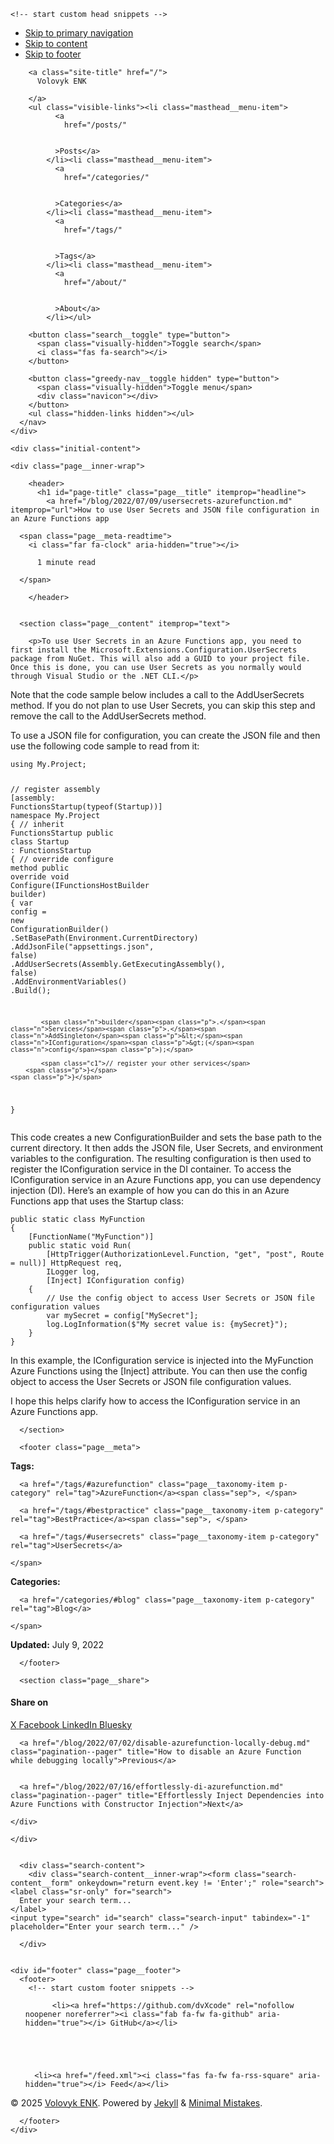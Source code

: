 <!doctype html>
<!--
  Minimal Mistakes Jekyll Theme 4.27.3 by Michael Rose
  Copyright 2013-2025 Michael Rose - mademistakes.com | @mmistakes
  Free for personal and commercial use under the MIT license
  https://github.com/mmistakes/minimal-mistakes/blob/master/LICENSE
-->

<html lang="en" class="no-js">
  <head>
    <meta charset="utf-8">

<!-- begin _includes/seo.html --><title>How to use User Secrets and JSON file configuration in an Azure Functions app - Volovyk ENK</title>
<meta name="description" content="To use User Secrets in an Azure Functions app, you need to first install the Microsoft.Extensions.Configuration.UserSecrets package from NuGet. This will also add a GUID to your project file. Once this is done, you can use User Secrets as you normally would through Visual Studio or the .NET CLI.">


  <meta name="author" content="Dan Volovyk">
  
  <meta property="article:author" content="Dan Volovyk">
  


<meta property="og:type" content="article">
<meta property="og:locale" content="en_US">
<meta property="og:site_name" content="Volovyk ENK">
<meta property="og:title" content="How to use User Secrets and JSON file configuration in an Azure Functions app">
<meta property="og:url" content="/blog/2022/07/09/usersecrets-azurefunction.md">


  <meta property="og:description" content="To use User Secrets in an Azure Functions app, you need to first install the Microsoft.Extensions.Configuration.UserSecrets package from NuGet. This will also add a GUID to your project file. Once this is done, you can use User Secrets as you normally would through Visual Studio or the .NET CLI.">







  <meta property="article:published_time" content="2022-07-09T00:00:00+02:00">






<link rel="canonical" href="/blog/2022/07/09/usersecrets-azurefunction.md">












<!-- end _includes/seo.html -->



  <link href="/feed.xml" type="application/atom+xml" rel="alternate" title="Volovyk ENK Feed">
<meta name="viewport" content="width=device-width, initial-scale=1.0">

<script>
  document.documentElement.className = document.documentElement.className.replace(/\bno-js\b/g, '') + ' js ';
  
</script>

<!-- For all browsers -->
<link rel="stylesheet" href="/assets/css/main.css">
<link rel="preload" href="https://cdn.jsdelivr.net/npm/@fortawesome/fontawesome-free@latest/css/all.min.css" as="style" onload="this.onload=null;this.rel='stylesheet'">
<noscript><link rel="stylesheet" href="https://cdn.jsdelivr.net/npm/@fortawesome/fontawesome-free@latest/css/all.min.css"></noscript>



    <!-- start custom head snippets -->

<!-- insert favicons. use https://realfavicongenerator.net/ -->

<!-- end custom head snippets -->

  </head>

  <body class="layout--single" dir="ltr">
    <nav class="skip-links">
  <ul>
    <li><a href="#site-nav" class="screen-reader-shortcut">Skip to primary navigation</a></li>
    <li><a href="#main" class="screen-reader-shortcut">Skip to content</a></li>
    <li><a href="#footer" class="screen-reader-shortcut">Skip to footer</a></li>
  </ul>
</nav>

    

<div class="masthead">
  <div class="masthead__inner-wrap">
    <div class="masthead__menu">
      <nav id="site-nav" class="greedy-nav">
        
        <a class="site-title" href="/">
          Volovyk ENK
          
        </a>
        <ul class="visible-links"><li class="masthead__menu-item">
              <a
                href="/posts/"
                
                
              >Posts</a>
            </li><li class="masthead__menu-item">
              <a
                href="/categories/"
                
                
              >Categories</a>
            </li><li class="masthead__menu-item">
              <a
                href="/tags/"
                
                
              >Tags</a>
            </li><li class="masthead__menu-item">
              <a
                href="/about/"
                
                
              >About</a>
            </li></ul>
        
        <button class="search__toggle" type="button">
          <span class="visually-hidden">Toggle search</span>
          <i class="fas fa-search"></i>
        </button>
        
        <button class="greedy-nav__toggle hidden" type="button">
          <span class="visually-hidden">Toggle menu</span>
          <div class="navicon"></div>
        </button>
        <ul class="hidden-links hidden"></ul>
      </nav>
    </div>
  </div>
</div>


    <div class="initial-content">
      





<div id="main" role="main">
  


  <article class="page" itemscope itemtype="https://schema.org/CreativeWork">
    <meta itemprop="headline" content="How to use User Secrets and JSON file configuration in an Azure Functions app">
    <meta itemprop="description" content="To use User Secrets in an Azure Functions app, you need to first install the Microsoft.Extensions.Configuration.UserSecrets package from NuGet. This will also add a GUID to your project file. Once this is done, you can use User Secrets as you normally would through Visual Studio or the .NET CLI.">
    <meta itemprop="datePublished" content="2022-07-09T00:00:00+02:00">
    

    <div class="page__inner-wrap">
      
        <header>
          <h1 id="page-title" class="page__title" itemprop="headline">
            <a href="/blog/2022/07/09/usersecrets-azurefunction.md" itemprop="url">How to use User Secrets and JSON file configuration in an Azure Functions app
</a>
          </h1>
          

  <p class="page__meta">
    

    

    
      
      

      <span class="page__meta-readtime">
        <i class="far fa-clock" aria-hidden="true"></i>
        
          1 minute read
        
      </span>
    
  </p>


        </header>
      

      <section class="page__content" itemprop="text">
        
        <p>To use User Secrets in an Azure Functions app, you need to first install the Microsoft.Extensions.Configuration.UserSecrets package from NuGet. This will also add a GUID to your project file. Once this is done, you can use User Secrets as you normally would through Visual Studio or the .NET CLI.</p>

<p>Note that the code sample below includes a call to the AddUserSecrets method. If you do not plan to use User Secrets, you can skip this step and remove the call to the AddUserSecrets method.</p>

<p>To use a JSON file for configuration, you can create the JSON file and then use the following code sample to read from it:</p>

<div class="language-cs highlighter-rouge"><div class="highlight"><pre class="highlight"><code><span class="k">using</span> <span class="nn">My.Project</span><span class="p">;</span>

<span class="c1">// register assembly</span>
<span class="p">[</span><span class="n">assembly</span><span class="p">:</span> <span class="nf">FunctionsStartup</span><span class="p">(</span><span class="k">typeof</span><span class="p">(</span><span class="n">Startup</span><span class="p">))]</span>
<span class="k">namespace</span> <span class="nn">My.Project</span>
<span class="p">{</span>
    <span class="c1">// inherit FunctionsStartup</span>
    <span class="k">public</span> <span class="k">class</span> <span class="nc">Startup</span> <span class="p">:</span> <span class="n">FunctionsStartup</span>
    <span class="p">{</span>
        <span class="c1">// override configure method</span>
        <span class="k">public</span> <span class="k">override</span> <span class="k">void</span> <span class="nf">Configure</span><span class="p">(</span><span class="n">IFunctionsHostBuilder</span> <span class="n">builder</span><span class="p">)</span>
        <span class="p">{</span>
            <span class="kt">var</span> <span class="n">config</span> <span class="p">=</span> <span class="k">new</span> <span class="nf">ConfigurationBuilder</span><span class="p">()</span>
               <span class="p">.</span><span class="nf">SetBasePath</span><span class="p">(</span><span class="n">Environment</span><span class="p">.</span><span class="n">CurrentDirectory</span><span class="p">)</span>
               <span class="p">.</span><span class="nf">AddJsonFile</span><span class="p">(</span><span class="s">"appsettings.json"</span><span class="p">,</span> <span class="k">false</span><span class="p">)</span>
               <span class="p">.</span><span class="nf">AddUserSecrets</span><span class="p">(</span><span class="n">Assembly</span><span class="p">.</span><span class="nf">GetExecutingAssembly</span><span class="p">(),</span> <span class="k">false</span><span class="p">)</span>
               <span class="p">.</span><span class="nf">AddEnvironmentVariables</span><span class="p">()</span>
               <span class="p">.</span><span class="nf">Build</span><span class="p">();</span>

            <span class="n">builder</span><span class="p">.</span><span class="n">Services</span><span class="p">.</span><span class="n">AddSingleton</span><span class="p">&lt;</span><span class="n">IConfiguration</span><span class="p">&gt;(</span><span class="n">config</span><span class="p">);</span>
            
            <span class="c1">// register your other services</span>
        <span class="p">}</span>
    <span class="p">}</span>
<span class="p">}</span>
</code></pre></div></div>

<p>This code creates a new ConfigurationBuilder and sets the base path to the current directory. It then adds the JSON file, User Secrets, and environment variables to the configuration. The resulting configuration is then used to register the IConfiguration service in the DI container.
To access the IConfiguration service in an Azure Functions app, you can use dependency injection (DI). Here’s an example of how you can do this in an Azure Functions app that uses the Startup class:</p>
<div class="language-cs highlighter-rouge"><div class="highlight"><pre class="highlight"><code><span class="k">public</span> <span class="k">static</span> <span class="k">class</span> <span class="nc">MyFunction</span>
<span class="p">{</span>
    <span class="p">[</span><span class="nf">FunctionName</span><span class="p">(</span><span class="s">"MyFunction"</span><span class="p">)]</span>
    <span class="k">public</span> <span class="k">static</span> <span class="k">void</span> <span class="nf">Run</span><span class="p">(</span>
        <span class="p">[</span><span class="nf">HttpTrigger</span><span class="p">(</span><span class="n">AuthorizationLevel</span><span class="p">.</span><span class="n">Function</span><span class="p">,</span> <span class="s">"get"</span><span class="p">,</span> <span class="s">"post"</span><span class="p">,</span> <span class="n">Route</span> <span class="p">=</span> <span class="k">null</span><span class="p">)]</span> <span class="n">HttpRequest</span> <span class="n">req</span><span class="p">,</span>
        <span class="n">ILogger</span> <span class="n">log</span><span class="p">,</span>
        <span class="p">[</span><span class="n">Inject</span><span class="p">]</span> <span class="n">IConfiguration</span> <span class="n">config</span><span class="p">)</span>
    <span class="p">{</span>
        <span class="c1">// Use the config object to access User Secrets or JSON file configuration values</span>
        <span class="kt">var</span> <span class="n">mySecret</span> <span class="p">=</span> <span class="n">config</span><span class="p">[</span><span class="s">"MySecret"</span><span class="p">];</span>
        <span class="n">log</span><span class="p">.</span><span class="nf">LogInformation</span><span class="p">(</span><span class="s">$"My secret value is: </span><span class="p">{</span><span class="n">mySecret</span><span class="p">}</span><span class="s">"</span><span class="p">);</span>
    <span class="p">}</span>
<span class="p">}</span>
</code></pre></div></div>
<p>In this example, the IConfiguration service is injected into the MyFunction Azure Functions using the [Inject] attribute. You can then use the config object to access the User Secrets or JSON file configuration values.</p>

<p>I hope this helps clarify how to access the IConfiguration service in an Azure Functions app.</p>

        
      </section>

      <footer class="page__meta">
        
        
  


  

  <p class="page__taxonomy">
    <strong><i class="fas fa-fw fa-tags" aria-hidden="true"></i> Tags: </strong>
    <span itemprop="keywords">
    
      <a href="/tags/#azurefunction" class="page__taxonomy-item p-category" rel="tag">AzureFunction</a><span class="sep">, </span>
    
      <a href="/tags/#bestpractice" class="page__taxonomy-item p-category" rel="tag">BestPractice</a><span class="sep">, </span>
    
      <a href="/tags/#usersecrets" class="page__taxonomy-item p-category" rel="tag">UserSecrets</a>
    
    </span>
  </p>




  


  

  <p class="page__taxonomy">
    <strong><i class="fas fa-fw fa-folder-open" aria-hidden="true"></i> Categories: </strong>
    <span itemprop="keywords">
    
      <a href="/categories/#blog" class="page__taxonomy-item p-category" rel="tag">Blog</a>
    
    </span>
  </p>


        

  <p class="page__date"><strong><i class="fas fa-fw fa-calendar-alt" aria-hidden="true"></i> Updated:</strong> <time class="dt-published" datetime="2022-07-09T00:00:00+02:00">July 9, 2022</time></p>

      </footer>

      <section class="page__share">
  <h4 class="page__share-title">Share on</h4>

  <a href="https://x.com/intent/tweet?text=How+to+use+User+Secrets+and+JSON+file+configuration+in+an+Azure+Functions+app%20%2Fblog%2F2022%2F07%2F09%2Fusersecrets-azurefunction.md" class="btn btn--x" aria-label="Share on X" onclick="window.open(this.href, 'window', 'left=20,top=20,width=500,height=500,toolbar=1,resizable=0'); return false;" title="Share on X">
    <i class="fab fa-fw fa-x-twitter" aria-hidden="true"></i><span> X</span>
  </a>

  <a href="https://www.facebook.com/sharer/sharer.php?u=%2Fblog%2F2022%2F07%2F09%2Fusersecrets-azurefunction.md" class="btn btn--facebook" aria-label="Share on Facebook" onclick="window.open(this.href, 'window', 'left=20,top=20,width=500,height=500,toolbar=1,resizable=0'); return false;" title="Share on Facebook">
    <i class="fab fa-fw fa-facebook" aria-hidden="true"></i><span> Facebook</span>
  </a>

  <a href="https://www.linkedin.com/shareArticle?mini=true&url=/blog/2022/07/09/usersecrets-azurefunction.md" class="btn btn--linkedin" aria-label="Share on LinkedIn" onclick="window.open(this.href, 'window', 'left=20,top=20,width=500,height=500,toolbar=1,resizable=0'); return false;" title="Share on LinkedIn">
    <i class="fab fa-fw fa-linkedin" aria-hidden="true"></i><span> LinkedIn</span>
  </a>

  <a href="https://bsky.app/intent/compose?text=How+to+use+User+Secrets+and+JSON+file+configuration+in+an+Azure+Functions+app%20%2Fblog%2F2022%2F07%2F09%2Fusersecrets-azurefunction.md" class="btn btn--bluesky" onclick="window.open(this.href, 'window', 'left=20,top=20,width=500,height=500,toolbar=1,resizable=0'); return false;" title="Share on Bluesky">
    <i class="fab fa-fw fa-bluesky" aria-hidden="true"></i><span> Bluesky</span>
  </a>
</section>


      
  <nav class="pagination">
    
      <a href="/blog/2022/07/02/disable-azurefunction-locally-debug.md" class="pagination--pager" title="How to disable an Azure Function while debugging locally">Previous</a>
    
    
      <a href="/blog/2022/07/16/effortlessly-di-azurefunction.md" class="pagination--pager" title="Effortlessly Inject Dependencies into Azure Functions with Constructor Injection">Next</a>
    
  </nav>


    </div>

    
  </article>

  
  
</div>

      
    </div>

    
      <div class="search-content">
        <div class="search-content__inner-wrap"><form class="search-content__form" onkeydown="return event.key != 'Enter';" role="search">
    <label class="sr-only" for="search">
      Enter your search term...
    </label>
    <input type="search" id="search" class="search-input" tabindex="-1" placeholder="Enter your search term..." />
  </form>
  <div id="results" class="results"></div></div>

      </div>
    

    <div id="footer" class="page__footer">
      <footer>
        <!-- start custom footer snippets -->

<!-- end custom footer snippets -->
        

<div class="page__footer-follow">
  <ul class="social-icons">
    

    
      
        
          <li><a href="https://github.com/dvXcode" rel="nofollow noopener noreferrer"><i class="fab fa-fw fa-github" aria-hidden="true"></i> GitHub</a></li>
        
      
    

    
      <li><a href="/feed.xml"><i class="fas fa-fw fa-rss-square" aria-hidden="true"></i> Feed</a></li>
    
  </ul>
</div>


<div class="page__footer-copyright">&copy; 2025 <a href="">Volovyk ENK</a>. Powered by <a href="https://jekyllrb.com" rel="nofollow">Jekyll</a> &amp; <a href="https://mademistakes.com/work/jekyll-themes/minimal-mistakes/" rel="nofollow">Minimal Mistakes</a>.</div>

      </footer>
    </div>

    
  <script src="/assets/js/main.min.js"></script>




<script src="/assets/js/lunr/lunr.min.js"></script>
<script src="/assets/js/lunr/lunr-store.js"></script>
<script src="/assets/js/lunr/lunr-en.js"></script>






  </body>
</html>
